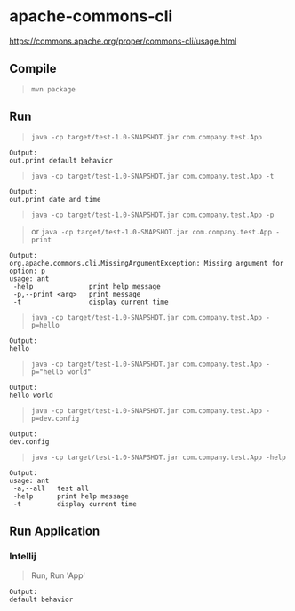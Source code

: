 # apache-commons-cli

https://commons.apache.org/proper/commons-cli/usage.html

## Compile

> `mvn package`

## Run

> `java -cp target/test-1.0-SNAPSHOT.jar com.company.test.App`

```
Output:
out.print default behavior
```

> `java -cp target/test-1.0-SNAPSHOT.jar com.company.test.App -t`

```
Output:
out.print date and time
```

> `java -cp target/test-1.0-SNAPSHOT.jar com.company.test.App -p`

> or `java -cp target/test-1.0-SNAPSHOT.jar com.company.test.App -print`

```
Output:
org.apache.commons.cli.MissingArgumentException: Missing argument for option: p
usage: ant
 -help              print help message
 -p,--print <arg>   print message
 -t                 display current time
```

> `java -cp target/test-1.0-SNAPSHOT.jar com.company.test.App -p=hello`

```
Output:
hello
```

> `java -cp target/test-1.0-SNAPSHOT.jar com.company.test.App -p="hello world"`

```
Output:
hello world
```

> `java -cp target/test-1.0-SNAPSHOT.jar com.company.test.App -p=dev.config`

```
Output:
dev.config
```

> `java -cp target/test-1.0-SNAPSHOT.jar com.company.test.App -help`

```
Output:
usage: ant
 -a,--all   test all
 -help      print help message
 -t         display current time
 ```

## Run Application

### Intellij

> Run, Run 'App'

```
Output:
default behavior
```
